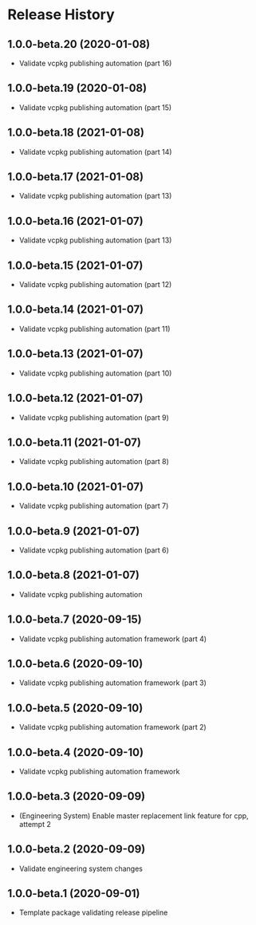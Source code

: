 # Release History

## 1.0.0-beta.20 (2020-01-08)


* Validate vcpkg publishing automation (part 16)

## 1.0.0-beta.19 (2020-01-08)

* Validate vcpkg publishing automation (part 15)

## 1.0.0-beta.18 (2021-01-08)

* Validate vcpkg publishing automation (part 14)


## 1.0.0-beta.17 (2021-01-08)

* Validate vcpkg publishing automation (part 13)

## 1.0.0-beta.16 (2021-01-07)

* Validate vcpkg publishing automation (part 13)
## 1.0.0-beta.15 (2021-01-07)

* Validate vcpkg publishing automation (part 12)

## 1.0.0-beta.14 (2021-01-07)

* Validate vcpkg publishing automation (part 11)
## 1.0.0-beta.13 (2021-01-07)

* Validate vcpkg publishing automation (part 10)

## 1.0.0-beta.12 (2021-01-07)

* Validate vcpkg publishing automation (part 9)

## 1.0.0-beta.11 (2021-01-07)

* Validate vcpkg publishing automation (part 8)

## 1.0.0-beta.10 (2021-01-07)

* Validate vcpkg publishing automation (part 7)

## 1.0.0-beta.9 (2021-01-07)

* Validate vcpkg publishing automation (part 6)

## 1.0.0-beta.8 (2021-01-07)

* Validate vcpkg publishing automation

## 1.0.0-beta.7 (2020-09-15)

* Validate vcpkg publishing automation framework (part 4)

## 1.0.0-beta.6 (2020-09-10)

* Validate vcpkg publishing automation framework (part 3)

## 1.0.0-beta.5 (2020-09-10)

* Validate vcpkg publishing automation framework (part 2)

## 1.0.0-beta.4 (2020-09-10)

* Validate vcpkg publishing automation framework

## 1.0.0-beta.3 (2020-09-09)

* (Engineering System) Enable master replacement link feature for cpp, attempt 2

## 1.0.0-beta.2 (2020-09-09)

* Validate engineering system changes

## 1.0.0-beta.1 (2020-09-01)

* Template package validating release pipeline
